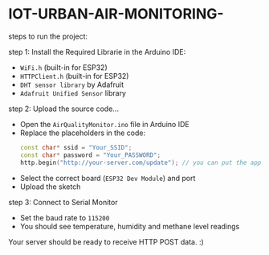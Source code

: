 # IOT-URBAN-AIR-MONITORING-
steps to run the project:

 step 1: Install the Required Librarie in the Arduino IDE:
   - `WiFi.h` (built-in for ESP32)
   - `HTTPClient.h` (built-in for ESP32)
   - `DHT sensor library` by Adafruit
   - `Adafruit Unified Sensor` library

 step 2:  Upload the source code...
   - Open the `AirQualityMonitor.ino` file in Arduino IDE
   - Replace the placeholders in the code:
     ```cpp
     const char* ssid = "Your_SSID";
     const char* password = "Your_PASSWORD";
     http.begin("http://your-server.com/update"); // you can put the appropiate details on it ...thats your wish
     ```
   - Select the correct board (`ESP32 Dev Module`) and port
   - Upload the sketch

  step 3: Connect to Serial Monitor
   - Set the baud rate to `115200`
   - You should see temperature, humidity and methane level readings

Your server should be ready to receive HTTP POST data. :)

